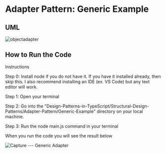 # Adapter Pattern: Generic Example

## UML

![objectadapter](https://github.com/Hagnap/Design-Patterns-in-TypeScript/assets/60297426/5dd68232-598b-44eb-b5a5-0fc90cdd116e)

## How to Run the Code

Instructions

Step 0: Install node if you do not have it. If you have it installed already, then skip this. I also recommend installing an IDE (ex. VS Code) but any text editor will work.

Step 1: Open your terminal

Step 2: Go into the "Design-Patterns-in-TypeScript/Structural-Design-Patterns/Adapter-Pattern/Generic-Example" directory on your local machine.

Step 3: Run the node main.js command in your terminal

When you run the code you will see the result below

![Capture --- Generic Adapter](https://github.com/Hagnap/Design-Patterns-in-TypeScript/assets/60297426/2c63361d-49a7-4ffe-8e92-0acbc5474b21)
